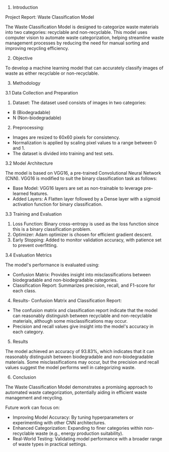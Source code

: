 1. Introduction
 
 Project Report: Waste Classification Model
 
 The Waste Classification Model is designed to categorize waste materials into two categories:
 recyclable and non-recyclable. This model uses computer vision to automate waste categorization,
 helping streamline waste management processes by reducing the need for manual sorting and
 improving recycling efficiency.

 2. Objective

 To develop a machine learning model that can accurately classify images of waste as either
 recyclable or non-recyclable.
 
 3. Methodology

 3.1 Data Collection and Preparation
 1. Dataset: The dataset used consists of images in two categories:
   - B (Biodegradable)
   - N (Non-biodegradable)
 2. Preprocessing:
   - Images are resized to 60x60 pixels for consistency.
   - Normalization is applied by scaling pixel values to a range between 0 and 1.
   - The dataset is divided into training and test sets.
 
 
 3.2 Model Architecture

 The model is based on VGG16, a pre-trained Convolutional Neural Network (CNN). VGG16 is
 modified to suit the binary classification task as follows:
   - Base Model: VGG16 layers are set as non-trainable to leverage pre-learned features.
   - Added Layers: A Flatten layer followed by a Dense layer with a sigmoid activation
 function for binary classification.

 3.3 Training and Evaluation

 1. Loss Function: Binary cross-entropy is used as the loss function since this is a binary
 classification problem.
2. Optimizer: Adam optimizer is chosen for efficient gradient descent.
 3. Early Stopping: Added to monitor validation accuracy, with patience set to prevent
 overfitting.
 
 3.4 Evaluation Metrics

 The model's performance is evaluated using:
   - Confusion Matrix: Provides insight into misclassifications between biodegradable and
 non-biodegradable categories.
   - Classification Report: Summarizes precision, recall, and F1-score for each class.
 4. Results-
 Confusion Matrix and Classification Report:
   - The confusion matrix and classification report indicate that the model can
 reasonably distinguish between recyclable and non-recyclable materials,
 although some misclassifications may occur.
   - Precision and recall values give insight into the model's accuracy in each
 category.

5. Results

The model achieved an accuracy of 93.83%, which indicates that it can reasonably distinguish between biodegradable and non-biodegradable materials. Some misclassifications may occur, but the precision and recall values suggest the model performs well in categorizing waste.


 6. Conclusion

 The Waste Classification Model demonstrates a promising approach to
 automated waste categorization, potentially aiding in efficient waste
 management and recycling.
 
 Future work can focus on:
  
   - Improving Model Accuracy: By tuning hyperparameters or experimenting
 with other CNN architectures.
   - Enhanced Categorization: Expanding to finer categories within
 non-recyclable waste (e.g., energy production suitability).
   - Real-World Testing: Validating model performance with a broader range of
waste types in practical settings.
